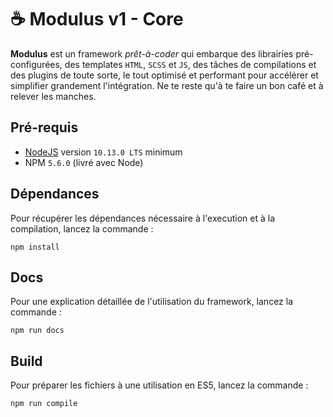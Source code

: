 # ☕ Modulus v1 - Core

**Modulus** est un framework *prêt-à-coder* qui embarque des librairies pré-configurées, des templates `HTML`, `SCSS` et `JS`, des tâches de compilations et des plugins de toute sorte, le tout optimisé et performant pour accélérer et simplifier grandement l'intégration. Ne te reste qu'à te faire un bon café et à relever les manches.


## Pré-requis

- [NodeJS](https://nodejs.org) version `10.13.0 LTS` minimum
- NPM `5.6.0` (livré avec Node)


## Dépendances

Pour récupérer les dépendances nécessaire à l'execution et à la compilation, lancez la commande :
```
npm install
```


## Docs

Pour une explication détaillée de l'utilisation du framework, lancez la commande :
```
npm run docs
```


## Build

Pour préparer les fichiers à une utilisation en ES5, lancez la commande :
```
npm run compile
```